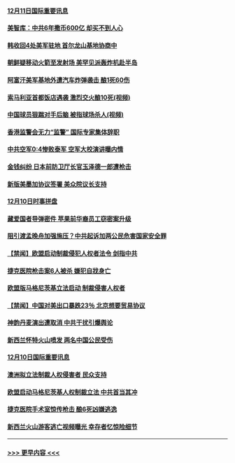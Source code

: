 #### [12月11日国际重要讯息](../pages/prog202/a102727179.md?t=12112155) 
#### [美智库：中共6年撒币600亿 却买不到人心](../pages/prog202/a102727138.md?t=12112155) 
#### [韩收回4处美军驻地 首尔龙山基地协商中](../pages/prog202/a102727108.md?t=12112155) 
#### [朝鲜疑移动火箭至发射场 美罕见派轰炸机赴半岛](../pages/prog202/a102727083.md?t=12112155) 
#### [阿富汗美军基地外遭汽车炸弹袭击 酿1死60伤](../pages/prog202/a102726997.md?t=12112155) 
#### [索马利亚首都饭店遇袭 激烈交火酿10死(视频)](../pages/prog202/a102727032.md?t=12112155) 
#### [中国球员狠踹对手后脑 被指球场杀人(视频)](../pages/prog202/a102727015.md?t=12112155) 
#### [香港监警会无力“监警” 国际专家集体辞职](../pages/prog202/a102726992.md?t=12112155) 
#### [中共空军0:4惨败泰军 空军大校演讲曝内情](../pages/prog202/a102726965.md?t=12112155) 
#### [金钱纠纷 日本前防卫厅长官玉泽德一郎遭枪击](../pages/prog202/a102726938.md?t=12112155) 
#### [新版美墨加协议签署 美众院议长支持](../pages/prog202/a102726831.md?t=12112155) 
#### [12月10日时事拼盘](../pages/prog202/a102726814.md?t=12112155) 
#### [藏爱国者导弹密件 苹果前华裔员工窃密案升级](../pages/prog202/a102726807.md?t=12112155) 
#### [阻引渡孟晚舟加强施压？中共起诉加两公民危害国家安全罪](../pages/prog202/a102726619.md?t=12112155) 
#### [【禁闻】欧盟启动制裁侵犯人权者法令 剑指中共](../pages/prog202/a102726747.md?t=12112155) 
#### [捷克医院枪击案6人被杀  嫌犯自戕身亡](../pages/prog202/a102726659.md?t=12112155) 
#### [欧盟版马格尼茨基立法启动 制裁侵害人权者](../pages/prog202/a102726727.md?t=12112155) 
#### [【禁闻】中国对美出口暴跌23％ 北京想要贸易协议](../pages/prog202/a102726699.md?t=12112155) 
#### [神韵丹麦演出遭取消 中共干扰引爆舆论](../pages/prog202/a102726649.md?t=12112155) 
#### [新西兰怀特火山喷发 两名中国公民受伤](../pages/prog202/a102726615.md?t=12112155) 
#### [12月10日国际重要讯息](../pages/prog202/a102726414.md?t=12112155) 
#### [澳洲拟立法制裁人权侵害者 民众支持](../pages/prog202/a102726410.md?t=12112155) 
#### [欧盟启动马格尼茨基人权制裁立法 中共首当其冲](../pages/prog202/a102726408.md?t=12112155) 
#### [捷克医院手术室惊传枪击 酿6死凶嫌逃逸](../pages/prog202/a102726407.md?t=12112155) 
#### [新西兰火山游客逃亡视频曝光 幸存者忆惊险细节](../pages/prog202/a102726132.md?t=12112155) 

----
#### [ >>> 更早内容 <<< ](../indexes/prog202-earlier.md)
